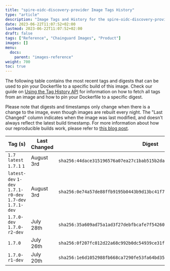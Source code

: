 ```yaml
---
title: "spire-oidc-discovery-provider Image Tags History"
type: "article"
description: "Image Tags and History for the spire-oidc-discovery-provider Chainguard Image"
date: 2023-06-22T11:07:52+02:00
lastmod: 2023-06-22T11:07:52+02:00
draft: false
tags: ["Reference", "Chainguard Images", "Product"]
images: []
menu:
  docs:
    parent: "images-reference"
weight: 700
toc: true
---
```


The following table contains the most recent tags and digests that can be used to pin your Dockerfile to a specific build of this image. Check our guide on [Using the Tag History API](/chainguard/chainguard-images/using-the-tag-history-api/) for information on how to fetch all tags from an image and how to pin your Dockerfile to a specific digest.

Please note that digests and timestamps only change when there is a change to the image, even though images are rebuilt every night. The "Last Changed" column indicates when the image was last modified, and doesn't always reflect the latest build timestamp. For more information about how our reproducible builds work, please refer to [this blog post](https://www.chainguard.dev/unchained/reproducing-chainguards-reproducible-image-builds).

| Tag (s)                                                    | Last Changed | Digest                                                                    |
|------------------------------------------------------------|--------------|---------------------------------------------------------------------------|
|  `1.7` `latest` `1.7.1` `1`                                | August 3rd   | `sha256:44dace315196576a07ea27c1bab515b2da3a9248c663f4b92414a9e07d6ab511` |
|  `latest-dev` `1-dev` `1.7.1-r0-dev` `1.7-dev` `1.7.1-dev` | August 3rd   | `sha256:0e74a57de88ffb9195b0443b9d13bc41f7b0a9799906b206db113cc280942479` |
|  `1.7.0-dev` `1.7.0-r2-dev`                                | July 28th    | `sha256:35a609ad75a1ad3f27debfbcafe7f54260ee81cf8fd24da92695b8050e9d54c7` |
|  `1.7.0`                                                   | July 26th    | `sha256:0f207fc012d22a68c992b0dc54939ce31f8029e0a24ee7550d64686dcad0383d` |
|  `1.7.0-r1-dev`                                            | July 20th    | `sha256:1e6d1052988fb668ca7290fe53fa64bd35eb9940521810c02c09fa4df17ede17` |

